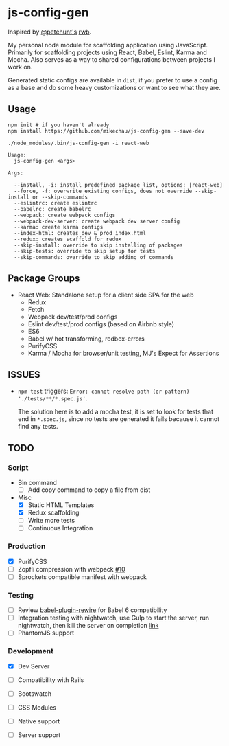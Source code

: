 # js-config-gen

Inspired by [@petehunt's](https://github.com/petehunt) [rwb](https://github.com/petehunt/rwb).

My personal node module for scaffolding application using JavaScript. Primarily
for scaffolding projects using React, Babel, Eslint, Karma and Mocha. Also
serves as a way to shared configurations between projects I work on.

Generated static configs are available in `dist`, if you prefer to use a config
as a base and do some heavy customizations or want to see what they are.

## Usage

```
npm init # if you haven't already
npm install https://github.com/mikechau/js-config-gen --save-dev

./node_modules/.bin/js-config-gen -i react-web
```

```
Usage:
  js-config-gen <args>

Args:

  --install, -i: install predefined package list, options: [react-web]
  --force, -f: overwrite existing configs, does not override --skip-install or --skip-commands
  --eslintrc: create eslintrc
  --babelrc: create babelrc
  --webpack: create webpack configs
  --webpack-dev-server: create webpack dev server config
  --karma: create karma configs
  --index-html: creates dev & prod index.html
  --redux: creates scaffold for redux
  --skip-install: override to skip installing of packages
  --skip-tests: override to skip setup for tests
  --skip-commands: override to skip adding of commands
```

## Package Groups

- React Web: Standalone setup for a client side SPA for the web
  - Redux
  - Fetch
  - Webpack dev/test/prod configs
  - Eslint dev/test/prod configs (based on Airbnb style)
  - ES6
  - Babel w/ hot transforming, redbox-errors
  - PurifyCSS
  - Karma / Mocha for browser/unit testing, MJ's Expect for Assertions

## ISSUES

- `npm test` triggers: `Error: cannot resolve path (or pattern) './tests/**/*.spec.js'`.

  The solution here is to add a mocha test, it is set to look for tests that end in `*.spec.js`, since no tests are generated it fails because it cannot find any tests.

## TODO

### Script

- Bin command
  - [ ] Add copy command to copy a file from dist

- Misc
  - [x] Static HTML Templates
  - [x] Redux scaffolding
  - [ ] Write more tests
  - [ ] Continuous Integration

### Production
- [x] PurifyCSS
- [ ] Zopfli compression with webpack [#10](https://github.com/webpack/compression-webpack-plugin/pull/10)
- [ ] Sprockets compatible manifest with webpack

### Testing
- [ ] Review [babel-plugin-rewire](https://github.com/speedskater/babel-plugin-rewire/issues/44) for Babel 6 compatibility
- [ ] Integration testing with nightwatch, use Gulp to start the server, run nightwatch, then kill the server on completion [link](http://stackoverflow.com/a/33934969/5578411)
- [ ] PhantomJS support

### Development
- [x] Dev Server
- [ ] Compatibility with Rails
- [ ] Bootswatch
- [ ] CSS Modules
- [ ] Native support
- [ ] Server support

